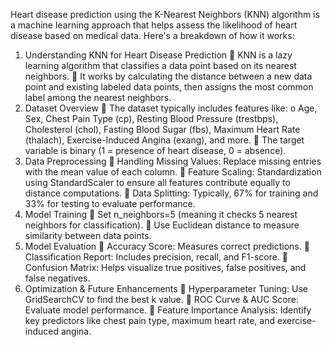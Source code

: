 Heart disease prediction using the K-Nearest Neighbors (KNN) algorithm is a machine 
learning approach that helps assess the likelihood of heart disease based on medical data. 
Here's a breakdown of how it works: 
1. Understanding KNN for Heart Disease Prediction 
 KNN is a lazy learning algorithm that classifies a data point based on its nearest 
neighbors. 
 It works by calculating the distance between a new data point and existing labeled 
data points, then assigns the most common label among the nearest neighbors. 
2. Dataset Overview 
 The dataset typically includes features like: 
o Age, Sex, Chest Pain Type (cp), Resting Blood Pressure (trestbps), 
Cholesterol (chol), Fasting Blood Sugar (fbs), Maximum Heart Rate 
(thalach), Exercise-Induced Angina (exang), and more. 
 The target variable is binary (1 = presence of heart disease, 0 = absence). 
3. Data Preprocessing 
 Handling Missing Values: Replace missing entries with the mean value of each 
column. 
 Feature Scaling: Standardization using StandardScaler to ensure all features 
contribute equally to distance computations. 
 Data Splitting: Typically, 67% for training and 33% for testing to evaluate 
performance. 
4. Model Training 
 Set n_neighbors=5 (meaning it checks 5 nearest neighbors for classification). 
 Use Euclidean distance to measure similarity between data points. 
5. Model Evaluation 
 Accuracy Score: Measures correct predictions. 
 Classification Report: Includes precision, recall, and F1-score. 
 Confusion Matrix: Helps visualize true positives, false positives, and false negatives. 
6. Optimization & Future Enhancements 
 Hyperparameter Tuning: Use GridSearchCV to find the best k value. 
 ROC Curve & AUC Score: Evaluate model performance. 
 Feature Importance Analysis: Identify key predictors like chest pain type, 
maximum heart rate, and exercise-induced angina.
